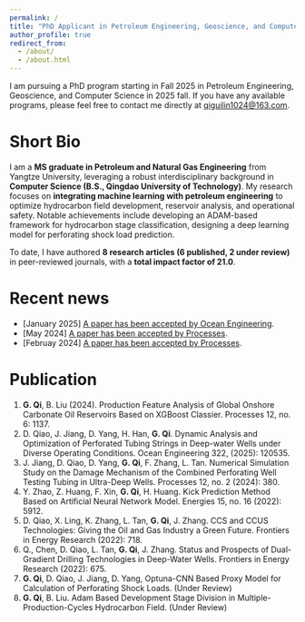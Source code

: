 ```yaml
---
permalink: /
title: "PhD Applicant in Petroleum Engineering, Geoscience, and Computer Science"
author_profile: true
redirect_from: 
  - /about/
  - /about.html
---
```


I am pursuing a PhD program starting in Fall 2025 in Petroleum Engineering, Geoscience, and Computer Science in 2025 fall. If you have any available programs, please feel free to contact me directly at qiguilin1024@163.com.

Short Bio
======
I am a **MS graduate in Petroleum and Natural Gas Engineering** from Yangtze University, leveraging a robust interdisciplinary background in **Computer Science (B.S., Qingdao University of Technology)**. My research focuses on **integrating machine learning with petroleum engineering** to optimize hydrocarbon field development, reservoir analysis, and operational safety. Notable achievements include developing an ADAM-based framework for hydrocarbon stage classification, designing a deep learning model for perforating shock load prediction.

To date, I have authored **8 research articles (6 published, 2 under review)** in peer-reviewed journals, with a **total impact factor of 21.0**.

Recent news
======
- [January 2025] [A paper has been accepted by Ocean Engineering](https://doi.org/10.1016/j.oceaneng.2025.120535).
- [May 2024] [A paper has been accepted by Processes](https://doi.org/10.3390/pr12061137).
- [Februay 2024] [A paper has been accepted by Processes](https://doi.org/10.3390/pr12020380).

Publication
======
1. **G. Qi**, B. Liu (2024). Production Feature Analysis of Global Onshore Carbonate Oil Reservoirs Based on XGBoost Classier. Processes 12, no. 6: 1137.	
1. D. Qiao, J. Jiang, D. Yang, H. Han, **G. Qi**. Dynamic Analysis and Optimization of Perforated Tubing Strings in Deep-water Wells under Diverse Operating Conditions. Ocean Engineering 322, (2025): 120535. 	
1. J. Jiang, D. Qiao, D. Yang, **G. Qi**, F. Zhang, L. Tan. Numerical Simulation Study on the Damage Mechanism of the Combined Perforating Well Testing Tubing in Ultra-Deep Wells. Processes 12, no. 2 (2024): 380. 	
1. Y. Zhao, Z. Huang, F. Xin, **G. Qi**, H. Huang. Kick Prediction Method Based on Artificial Neural Network Model. Energies 15, no. 16 (2022): 5912. 	
1. D. Qiao, X. Ling, K. Zhang, L. Tan, **G. Qi**, J. Zhang. CCS and CCUS Technologies: Giving the Oil and Gas Industry a Green Future. Frontiers in Energy Research (2022): 718. 	
1. Q., Chen, D. Qiao, L. Tan, **G. Qi**, J. Zhang. Status and Prospects of Dual-Gradient Drilling Technologies in Deep-Water Wells. Frontiers in Energy Research (2022): 675. 	
1. **G. Qi**, D. Qiao, J. Jiang, D. Yang, Optuna-CNN Based Proxy Model for Calculation of Perforating Shock Loads. (Under Review) 	 
1. **G. Qi**, B. Liu. Adam Based Development Stage Division in Multiple-Production-Cycles Hydrocarbon Field. (Under Review)	